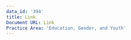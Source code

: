 ```yaml
---
data_id: '394'
title: Link
Document URL: Link
Practice Area: 'Education, Gender, and Youth'
---
```

